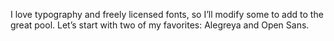 I love typography and freely licensed fonts, so I’ll modify some to add to the great pool. Let’s start with two of my favorites: Alegreya and Open Sans.
